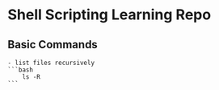 # Shell Scripting Learning Repo

## Basic Commands
	- list files recursively 
	```bash
		ls -R
	```
